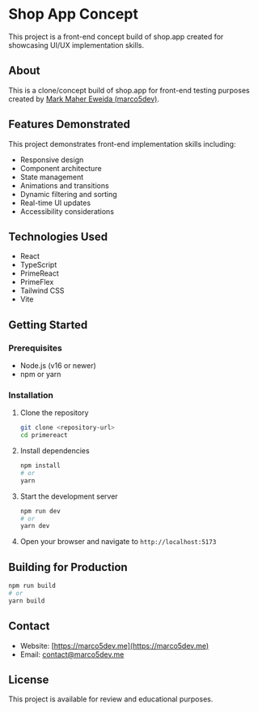 # Shop App Concept

This project is a front-end concept build of shop.app created for showcasing UI/UX implementation skills.

## About

This is a clone/concept build of shop.app for front-end testing purposes created by [Mark Maher Eweida (marco5dev)](https://marco5dev.me).

## Features Demonstrated

This project demonstrates front-end implementation skills including:

- Responsive design
- Component architecture
- State management
- Animations and transitions
- Dynamic filtering and sorting
- Real-time UI updates
- Accessibility considerations

## Technologies Used

- React
- TypeScript
- PrimeReact
- PrimeFlex
- Tailwind CSS
- Vite

## Getting Started

### Prerequisites

- Node.js (v16 or newer)
- npm or yarn

### Installation

1. Clone the repository
   ```bash
   git clone <repository-url>
   cd primereact
   ```

2. Install dependencies
   ```bash
   npm install
   # or
   yarn
   ```

3. Start the development server
   ```bash
   npm run dev
   # or
   yarn dev
   ```

4. Open your browser and navigate to `http://localhost:5173`

## Building for Production

```bash
npm run build
# or
yarn build
```

## Contact

- Website: [https://marco5dev.me](https://marco5dev.me)
- Email: [contact@marco5dev.me](mailto:contact@marco5dev.me)

## License

This project is available for review and educational purposes.
